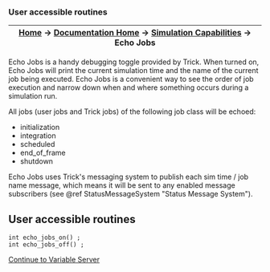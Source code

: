 ### User accessible routines

| [Home](/trick) → [Documentation Home](../Documentation-Home) → [Simulation Capabilities](Simulation-Capabilities) → Echo Jobs |
|------------------------------------------------------------------|

Echo Jobs is a handy debugging toggle provided by Trick. When turned on, Echo Jobs will print the current simulation time and
the name of the current job being executed. Echo Jobs is a convenient way to see the order of job execution and narrow down when
and where something occurs during a simulation run.

All jobs (user jobs and Trick jobs) of the following job class will be echoed:

- initialization
- integration
- scheduled
- end_of_frame
- shutdown

Echo Jobs uses Trick's messaging system to publish each sim time / job name message,
which means it will be sent to any enabled message subscribers (see  @ref StatusMessageSystem "Status Message System").

## User accessible routines

```
int echo_jobs_on() ;
int echo_jobs_off() ;
```

[Continue to Variable Server](Variable-Server)
